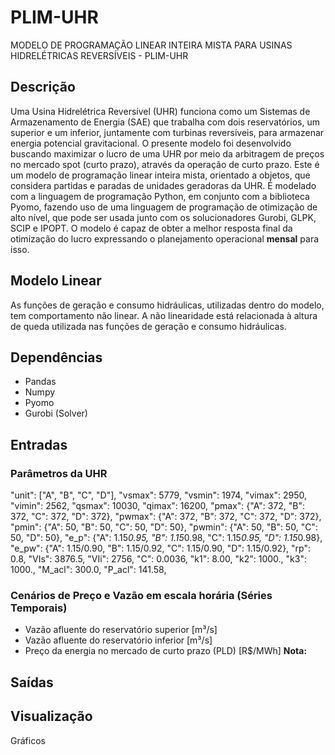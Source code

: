 # PLIM-UHR
MODELO DE PROGRAMAÇÃO LINEAR INTEIRA MISTA PARA USINAS HIDRELÉTRICAS REVERSÍVEIS - PLIM-UHR

## Descrição
Uma Usina Hidrelétrica Reversível (UHR) funciona como um Sistemas de Armazenamento de Energia (SAE) que trabalha com dois reservatórios, um superior e um inferior, juntamente com turbinas reversíveis, para armazenar energia potencial gravitacional. O presente modelo foi desenvolvido buscando maximizar o lucro de uma UHR por meio da arbitragem de preços no mercado spot (curto prazo), através da operação de curto prazo.
Este é um modelo de programação linear inteira mista, orientado a objetos, que considera partidas e paradas de unidades geradoras da UHR. É modelado com a linguagem de programação Python, em conjunto com a biblioteca Pyomo, fazendo uso de uma linguagem de programação de otimização de alto nível, que pode ser usada junto com os solucionadores Gurobi, GLPK, SCIP e IPOPT.
O modelo é capaz de obter a melhor resposta final da otimização do lucro expressando o planejamento operacional **mensal** para isso.

## Modelo Linear
As funções de geração e consumo hidráulicas, utilizadas dentro do modelo, tem comportamento não linear. A não linearidade está relacionada à altura de queda utilizada nas funções de geração e consumo hidráulicas.

## Dependências
- Pandas
- Numpy
- Pyomo
- Gurobi (Solver)
## Entradas
### Parâmetros da UHR
  "unit": ["A", "B", "C", "D"],
  "vsmax": 5779,
  "vsmin": 1974,
  "vimax": 2950,
  "vimin": 2562,
  "qsmax": 10030,
  "qimax": 16200,
  "pmax": {"A": 372, "B": 372, "C": 372, "D": 372},
  "pwmax": {"A": 372, "B": 372, "C": 372, "D": 372},
  "pmin": {"A": 50, "B": 50, "C": 50, "D": 50},
  "pwmin": {"A": 50, "B": 50, "C": 50, "D": 50},
  "e_p": {"A": 1.15*0.95, "B": 1.15*0.98, "C": 1.15*0.95, "D": 1.15*0.98},
  "e_pw": {"A": 1.15/0.90, "B": 1.15/0.92, "C": 1.15/0.90, "D": 1.15/0.92},
  "rp": 0.8,
  "VIs": 3876.5,
  "VIi": 2756,
  "C": 0.0036,
  "k1": 8.00,
  "k2": 1000.,
  "k3": 1000.,
  "M_acl": 300.0,
  "P_acl": 141.58,

### Cenários de **Preço** e **Vazão** em escala horária (Séries Temporais)
  - Vazão afluente do reservatório superior [m³/s]
  - Vazão afluente do reservatório inferior [m³/s]
  - Preço da energia no mercado de curto prazo (PLD) [R$/MWh]
  **Nota:**
## Saídas


## Visualização
Gráficos

